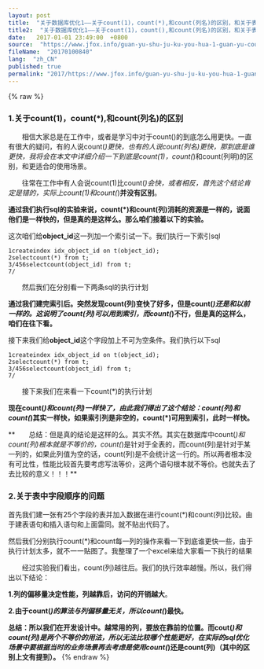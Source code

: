 ```yaml
---
layout: post
title:  "关于数据库优化1——关于count(1)，count(*),和count(列名)的区别，和关于表中字段顺序的问题"
title2:  "关于数据库优化1——关于count(1)，count(),和count(列名)的区别，和关于表中字段顺序的问题"
date:   2017-01-01 23:49:00  +0800
source:  "https://www.jfox.info/guan-yu-shu-ju-ku-you-hua-1-guan-yu-count-1-count-he-count-lie-ming-de-qu-bie.html"
fileName:  "20170100840"
lang:  "zh_CN"
published: true
permalink: "2017/https://www.jfox.info/guan-yu-shu-ju-ku-you-hua-1-guan-yu-count-1-count-he-count-lie-ming-de-qu-bie.html"
---
```

{% raw %}
### 1.关于count(1)，count(*),和count(列名)的区别

　　相信大家总是在工作中，或者是学习中对于count()的到底怎么用更快。一直有很大的疑问，有的人说count(*)更快，也有的人说count(列名)更快，那到底是谁更快，我将会在本文中详细介绍一下到底是count(1)，count(*)和count(列明)的区别，和更适合的使用场景。 　　

　　往常在工作中有人会说count(1)比count(*)会快，或者相反，首先这个结论肯定是错的，实际上count(1)和count(*)**并没有区别**。

**通过我们执行sql的实验来说，count(*)和count(列)消耗的资源是一样的，说面他们是一样快的，但是真的是这样么。那么咱们接着以下的实验。**

这次咱们给**object_id**这一列加一个索引试一下。我们执行一下索引sql

    1createindex idx_object_id on t(object_id);
    2selectcount(*) from t;
    3/456selectcount(object_id) from t;
    7/

　　然后我们在分别看一下两条sql的执行计划

**通过我们建完索引后。突然发现count(列)变快了好多，但是count(*)还是和以前一样的。这说明了count(列)可以用到索引，而count(*)不行，但是真的这样么，咱们在往下看。**

接下来我们给**object_id**这个字段加上不可为空条件。我们执行以下sql

    1createindex idx_object_id on t(object_id);
    2selectcount(*) from t;
    3/456selectcount(object_id) from t;
    7/

　　接下来我们在来看一下count(*)的执行计划

**现在count(*)和count(列)一样快了，由此我们得出了这个结论：count(列)和count(*)其实一样快，如果索引列是非空的，count(*)可用到索引，此时一样快。**

**　　总结：但是真的结论是这样的么。其实不然。其实在数据库中count(*)和count(列)根本就是不等价的，count(*)是针对于全表的，而count(列)是针对于某一列的，如果此列值为空的话，count(列)是不会统计这一行的。所以两者根本没有可比性，性能比较首先要考虑写法等价，这两个语句根本就不等价。也就失去了去比较的意义！！！**

### **2.关于表中字段顺序的问题**

首先我们建一张有25个字段的表并加入数据在进行count(*)和count(列)比较。由于建表语句和插入语句和上面雷同。就不贴出代码了。

 然后我们分别执行count(*)和count每一列的操作来看一下到底谁更快一些，由于执行计划太多，就不一一贴图了。我整理了一个excel来给大家看一下执行的结果

　　经过实验我们看出，count(列)越往后。我们的执行效率越慢。所以，我们得出以下结论：

**1.列的偏移量决定性能，列越靠后，访问的开销越大**。

**2.由于count(*)的算法与列偏移量无关，所以count(*)最快。**

**总结：所以我们在开发设计中。越常用的列，要放在靠前的位置。而cout(*)和count(列)是两个不等价的用法，所以无法比较哪个性能更好，在实际的sql优化场景中要根据当时的业务场景再去考虑是使用count(*)还是count(列)（其中的区别上文有提到）。**
{% endraw %}